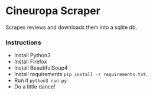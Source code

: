 # Cineuropa Scraper


Scrapes reviews and downloads them into a sqlite db.

### Instructions

-   Install Python3
-   Install Firefox
-   Install BeautifulSoup4
-   Install requirements `pip install -r requirements.txt`.
-   Run it `python3 run.py`
-   Do a little dance!
